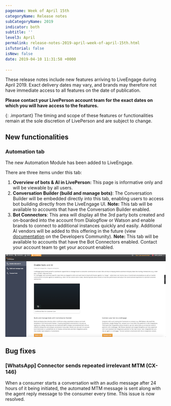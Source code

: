 ```yaml
---
pagename: Week of April 15th
categoryName: Release notes
subCategoryName: 2019
indicator: both
subtitle: ''
level3: April
permalink: release-notes-2019-april-week-of-april-15th.html
isTutorial: false
isNew: false
date: 2019-04-10 11:31:58 +0000

---
```

These release notes include new features arriving to LiveEngage during April 2019. Exact delivery dates may vary, and brands may therefore not have immediate access to all features on the date of publication.

**Please contact your LivePerson account team for the exact dates on which you will have access to the features.**

{: .important}
The timing and scope of these features or functionalities remain at the sole discretion of LivePerson and are subject to change.

## New functionalities

### Automation tab

The new Automation Module has been added to LiveEngage.

There are three items under this tab:

1. **Overview of bots & AI in LivePerson:** This page is informative only and will be viewable by all users.
2. **Conversation Builder (build and manage bots)**: The Conversation Builder will be embedded directly into this tab, enabling users to access bot building directly from the LiveEngage UI.
   **Note:** This tab will be available to accounts that have the Conversation Builder enabled.
3. **Bot Connectors**: This area will display all the 3rd party bots created and on-boarded into the account from Dialogflow or Watson and enable brands to connect to additional instances quickly and easily. Additional AI vendors will be added to this offering in the future (view[ documentation](https://developers.liveperson.com/bot-connectors-getting-started.html) on the Developers Community).
   **Note:** This tab will be available to accounts that have the Bot Connectors enabled. Contact your account team to get your account enabled.

![](/img/week-of-april-15th-2.png)

## Bug fixes

### \[WhatsApp\] Connector sends repeated irrelevant MTM (CX-146)

When a consumer starts a conversation with an audio message after 24 hours of it being initiated, the automated MTM message is sent along with the agent reply message to the consumer every time. This issue is now resolved.